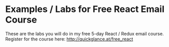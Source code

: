 # Examples / Labs for Free React Email Course

These are the labs you will do in my free 5-day React / Redux email course. Register for the course here: http://quickglance.at/free_react
